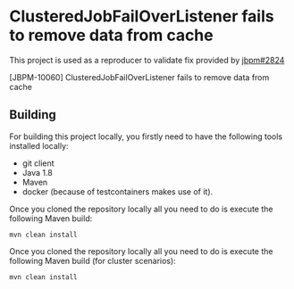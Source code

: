 ClusteredJobFailOverListener fails to remove data from cache
============================================================

This project is used as a reproducer to validate fix provided by [jbpm#2824](https://github.com/kiegroup/droolsjbpm-integration/pull/2824) 

[JBPM-10060] ClusteredJobFailOverListener fails to remove data from cache

## Building

For building this project locally, you firstly need to have the following tools installed locally:
- git client
- Java 1.8
- Maven
- docker (because of testcontainers makes use of it).

Once you cloned the repository locally all you need to do is execute the following Maven build:

```
mvn clean install
```

Once you cloned the repository locally all you need to do is execute the following Maven build (for cluster scenarios):

```
mvn clean install
```
